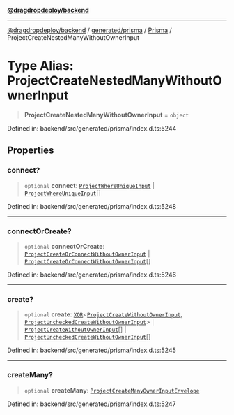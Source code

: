 [**@dragdropdeploy/backend**](../../../../../README.md)

***

[@dragdropdeploy/backend](../../../../../README.md) / [generated/prisma](../../../README.md) / [Prisma](../README.md) / ProjectCreateNestedManyWithoutOwnerInput

# Type Alias: ProjectCreateNestedManyWithoutOwnerInput

> **ProjectCreateNestedManyWithoutOwnerInput** = `object`

Defined in: backend/src/generated/prisma/index.d.ts:5244

## Properties

### connect?

> `optional` **connect**: [`ProjectWhereUniqueInput`](ProjectWhereUniqueInput.md) \| [`ProjectWhereUniqueInput`](ProjectWhereUniqueInput.md)[]

Defined in: backend/src/generated/prisma/index.d.ts:5248

***

### connectOrCreate?

> `optional` **connectOrCreate**: [`ProjectCreateOrConnectWithoutOwnerInput`](ProjectCreateOrConnectWithoutOwnerInput.md) \| [`ProjectCreateOrConnectWithoutOwnerInput`](ProjectCreateOrConnectWithoutOwnerInput.md)[]

Defined in: backend/src/generated/prisma/index.d.ts:5246

***

### create?

> `optional` **create**: [`XOR`](XOR.md)\<[`ProjectCreateWithoutOwnerInput`](ProjectCreateWithoutOwnerInput.md), [`ProjectUncheckedCreateWithoutOwnerInput`](ProjectUncheckedCreateWithoutOwnerInput.md)\> \| [`ProjectCreateWithoutOwnerInput`](ProjectCreateWithoutOwnerInput.md)[] \| [`ProjectUncheckedCreateWithoutOwnerInput`](ProjectUncheckedCreateWithoutOwnerInput.md)[]

Defined in: backend/src/generated/prisma/index.d.ts:5245

***

### createMany?

> `optional` **createMany**: [`ProjectCreateManyOwnerInputEnvelope`](ProjectCreateManyOwnerInputEnvelope.md)

Defined in: backend/src/generated/prisma/index.d.ts:5247
